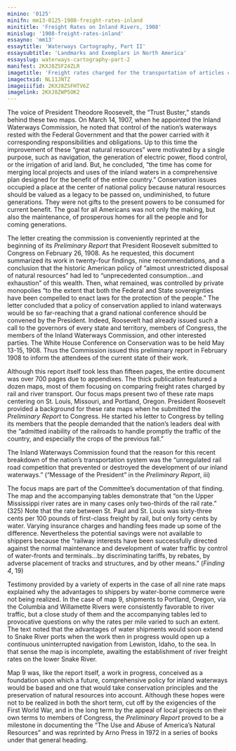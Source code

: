 ```yaml
---
minino: '0125'
minifn: mm13-0125-1908-freight-rates-inland
minititle: 'Freight Rates on Inland Rivers, 1908'
minislug: '1908-freight-rates-inland'
essayno: 'mm13'
essaytitle: 'Waterways Cartography, Part II'
essaysubtitle: 'Landmarks and Exemplars in North America'
essayslug: waterways-cartography-part-2
manifest: 2KXJ8ZSF24ZLR
imagetitle: 'Freight rates charged for the transportation of articles classed as first class in the classification as noted below via rail and via river from St....'
imagectxid: NL11JNTZ
imageiiifid: 2KXJ8ZSFHTV6Z
imagelink: 2KXJ8ZWP5OK2
---
```

The voice of President Theodore Roosevelt, the “Trust Buster,” stands behind these two maps. On March 14, 1907, when he appointed the Inland Waterways Commission, he noted that control of the nation’s waterways rested with the Federal Government and that the power carried with it corresponding responsibilities and obligations. Up to this time the improvement of these “great natural resources” were motivated by a single purpose, such as navigation, the generation of electric power, flood control, or the irrigation of arid land. But, he concluded, “the time has come for merging local projects and uses of the inland waters in a comprehensive plan designed for the benefit of the entire country.” Conservation issues occupied a place at the center of national policy because natural resources should be valued as a legacy to be passed on, undiminished, to future generations. They were not gifts to the present powers to be consumed for current benefit. The goal for all Americans was not only the making, but also the maintenance, of prosperous homes for all the people and for coming generations. 

The letter creating the commission is conveniently reprinted at the beginning of its _Preliminary Report_ that President Roosevelt submitted to Congress on February 26, 1908. As he requested, this document summarized its work in twenty-four findings, nine recommendations, and a conclusion that the historic American policy of “almost unrestricted disposal of natural resources” had led to “unprecedented consumption…and exhaustion” of this wealth. Then, what remained, was controlled by private monopolies “to the extent that both the Federal and State sovereignties have been compelled to enact laws for the protection of the people.” The letter concluded that a policy of conservation applied to inland waterways would be so far-reaching that a grand national conference should be convened by the President. Indeed, Roosevelt had already issued such a call to the governors of every state and territory, members of Congress, the members of the Inland Waterways Commission, and other interested parties. The White House Conference on Conservation was to be held May 13-15, 1908. Thus the Commission issued this preliminary report in February 1908 to inform the attendees of the current state of their work. 

Although this report itself took less than fifteen pages, the entire document was over 700 pages due to appendixes. The thick publication featured a dozen maps, most of them focusing on comparing freight rates charged by rail and river transport. Our focus maps present two of these rate maps centering on St. Louis, Missouri, and Portland, Oregon. President Roosevelt provided a background for these rate maps when he submitted the _Preliminary Report_ to Congress. He started his letter to Congress by telling its members that the people demanded that the nation’s leaders deal with the “admitted inability of the railroads to handle promptly the traffic of the country, and especially the crops of the previous fall.” 

The Inland Waterways Commission found that the reason for this recent breakdown of the nation’s transportation system was the “unregulated rail road competition that prevented or destroyed the development of our inland waterways.” (“Message of the President” in the _Preliminary Report_, iii) 

The focus maps are part of the Committee’s documentation of that finding. The map and the accompanying tables demonstrate that “on the Upper Mississippi river rates are in many cases only two-thirds of the rail rate.” (325) Note that the rate between St. Paul and St. Louis was sixty-three cents per 100 pounds of first-class freight by rail, but only forty cents by water. Varying insurance charges and handling fees made up some of the difference. Nevertheless the potential savings were not available to shippers because the “railway interests have been successfully directed against the normal maintenance and development of water traffic by control of water-fronts and terminals…by discriminating tariffs, by rebates, by adverse placement of tracks and structures, and by other means.” (_Finding 4_, 19) 

Testimony provided by a variety of experts in the case of all nine rate maps explained why the advantages to shippers by water-borne commerce were not being realized. In the case of map 9, shipments to Portland, Oregon, via the Columbia and Willamette Rivers were consistently favorable to river traffic, but a close study of them and the accompanying tables led to provocative questions on why the rates per mile varied to such an extent. The text noted that the advantages of water shipments would soon extend to Snake River ports when the work then in progress would open up a continuous uninterrupted navigation from Lewiston, Idaho, to the sea. In that sense the map is incomplete, awaiting the establishment of river freight rates on the lower Snake River. 

Map 9 was, like the report itself, a work in progress, conceived as a foundation upon which a future, comprehensive policy for inland waterways would be based and one that would take conservation principles and the preservation of natural resources into account. Although these hopes were not to be realized in both the short term, cut off by the exigencies of the First World War, and in the long term by the appeal of local projects on their own terms to members of Congress, the _Preliminary Report_ proved to be a milestone in documenting the “The Use and Abuse of America’s Natural Resources” and was reprinted by Arno Press in 1972 in a series of books under that general heading. 

